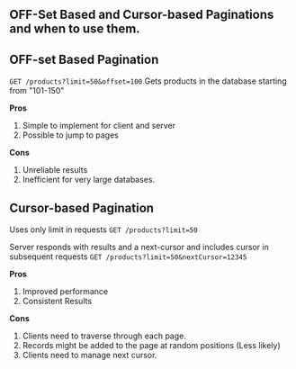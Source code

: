 ## OFF-Set Based and Cursor-based Paginations and when to use them.

## OFF-set Based Pagination

`GET /products?limit=50&offset=100`
Gets products in the database starting from "101-150"

**Pros**

1. Simple to implement for client and server
2. Possible to jump to pages

**Cons**

1. Unreliable results
2. Inefficient for very large databases.

## Cursor-based Pagination

Uses only limit in requests
`GET /products?limit=50`

Server responds with results and a next-cursor and includes cursor in subsequent requests
`GET /products?limit=50&nextCursor=12345`

**Pros**

1. Improved performance
2. Consistent Results

**Cons**

1. Clients need to traverse through each page.
2. Records might be added to the page at random positions (Less likely)
3. Clients need to manage next cursor.

